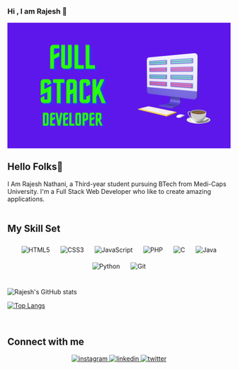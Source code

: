 ### Hi , I am Rajesh 👋

<div align="center">
<img src="FUll stack Developer.png" align="center"/>
</div>  

## Hello Folks👋

 <div align="left">I Am Rajesh Nathani, a Third-year student pursuing BTech from Medi-Caps University. I'm a Full Stack Web Developer who like to create amazing applications.
 </div>

<br>

## My Skill Set  
<div align="center">  
<img style="margin: 10px" src="https://profilinator.rishav.dev/skills-assets/html5-original-wordmark.svg" alt="HTML5" height="50" />
<img style="margin: 10px" src="https://profilinator.rishav.dev/skills-assets/css3-original-wordmark.svg" alt="CSS3" height="50" />
<img style="margin: 10px" src="https://profilinator.rishav.dev/skills-assets/javascript-original.svg" alt="JavaScript" height="50" />  
 <img style="margin: 10px" src="https://profilinator.rishav.dev/skills-assets/php-original.svg" alt="PHP" height="50" />
<img style="margin: 10px" src="https://profilinator.rishav.dev/skills-assets/c-original.svg" alt="C" height="50" /> 
 <img style="margin: 10px" src="https://profilinator.rishav.dev/skills-assets/java-original-wordmark.svg" alt="Java" height="50" /> 
 <img style="margin: 10px" src="https://profilinator.rishav.dev/skills-assets/python-original.svg" alt="Python" height="50" /> 
<img style="margin: 10px" src="https://profilinator.rishav.dev/skills-assets/git-scm-icon.svg" alt="Git" height="50" />  
</div>
<br>


![Rajesh's GitHub stats](https://github-readme-stats.vercel.app/api?username=RajeshNathani&show_icons=true&theme=tokyonight)

[![Top Langs](https://github-readme-stats.vercel.app/api/top-langs/?username=RajeshNathani&layout=compact)](https://github.com/anuraghazra/github-readme-stats)

<br>

## Connect with me  
<div align="center">
<a href="https://www.instagram.com/rajesh.nathani1/" target="_blank">
<img src=https://img.shields.io/badge/instagram-%23000000.svg?&style=for-the-badge&logo=instagram&logoColor=white alt=instagram style="margin-bottom: 5px;" />
</a>   
<a href="https://www.linkedin.com/in/rajesh-nathani-5a186a145/" target="_blank">
<img src=https://img.shields.io/badge/linkedin-%231E77B5.svg?&style=for-the-badge&logo=linkedin&logoColor=white alt=linkedin style="margin-bottom: 5px;" />
</a>
<a href="https://twitter.com/rajeshnathani01" target="_blank">
<img src=https://img.shields.io/badge/twitter-%2300acee.svg?&style=for-the-badge&logo=twitter&logoColor=white alt=twitter style="margin-bottom: 5px;" />
</a>  
</div>  
